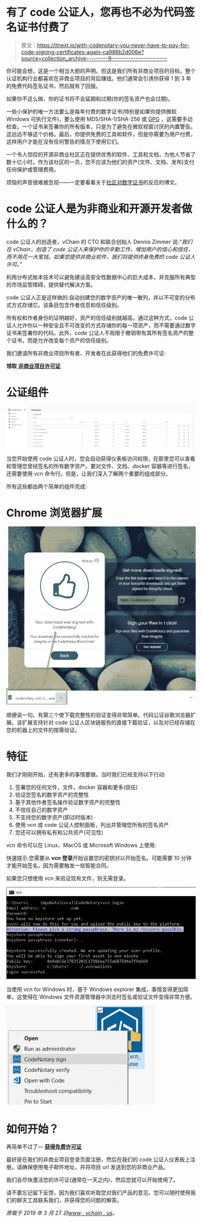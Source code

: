 # 有了 code 公证人，您再也不必为代码签名证书付费了

> 原文：<https://itnext.io/with-codenotary-you-never-have-to-pay-for-code-signing-certificates-again-ca986b2d006e?source=collection_archive---------9----------------------->

你可能会想，这是一个相当大胆的声明。但这是我们所有非商业项目的目标。整个认证机构行业都喜欢在非商业项目的背后赚钱。他们通常会引诱你获得 1 到 3 年的免费代码签名证书，然后就有了回报。

如果你不这么做，你的证书将不会延期和过期(你的签名资产也会过期)。

一些小保护的唯一方法要么是每年付费的数字证书(特别是如果你提供微软 Windows 可执行文件)，要么使用 MD5/SHA-1/SHA-256 或 [GPG](https://www.gnupg.org/) ，这需要手动检查。一个证书来签署你的所有版本，只是为了避免在微软视窗讨厌的内置警告。这远远不够这个价格。最后，你提供免费的工具和软件，但是你需要为用户付费，这样用户才能在没有任何警告的情况下使用它们。

一个令人惊叹的开源非商业社区正在提供优秀的软件、工具和文档，为他人节省了数十亿小时。作为该社区的一员，您不应该为他们的资产(文件、文档、发布)支付任何保护或管理费用。

烦恼的声音很难被忽视——一定要看看关于[社区对数字证书](http://www.vchain.us/developers-unite-against-the-expensive-and-cumbersome-digital-code-signing-certificates/)的反应的博文。

# code 公证人是为非商业和开源开发者做什么的？

code 公证人的创造者，vChain 的 CTO 和联合创始人 Dennis Zimmer 说:*“我们在 vChain，创造了 code 公证人来保护你的辛勤工作，增加用户的信心和信任，而不用花一大笔钱。如果您提供非商业软件，我们将提供终身免费的 code 公证人许可。”*

利用分布式账本技术可以避免建设高安全性数据中心的巨大成本，并克服所有典型的市场监管障碍，提供替代解决方案。

code 公证人正是这样做的:自动创建您的数字资产的唯一散列，并以不可变的分布式方式存储它。该条目包含作者信息和信任级别。

所有权和作者身份的证明越好，资产的信任级别就越高。通过这种方式，code 公证人允许你以一种安全且不可改变的方式存储你的每一项资产，而不需要通过数字证书来签署你的代码。此外，code 公证人不局限于撤销带有其所有签名资产的整个证书，而是允许改变每个资产的信任级别。

我们邀请所有非商业项目所有者、开发者在此获得他们的免费许可证:

**领取** [**非商业项目许可证**](https://dashboard.codenotary.io/auth/signup)

# 公证组件

![](img/c000aa31e0c9d614974c481fc6a2d9e7.png)

当您开始使用 code 公证人时，您会自动获得仪表板访问权限，在那里您可以查看和管理您曾经签名的所有数字资产。要对文件、文档、docker 容器等进行签名，还需要使用 vcn 命令行。但是，让我们深入了解两个重要的组成部分。

所有这些都由两个简单的组件完成:

# Chrome 浏览器扩展

![](img/2d0e8d52819c741db1989e32fa1a5c7e.png)

顺便说一句。有第三个使下载完整性的验证变得非常简单。代码公证谷歌浏览器扩展。该扩展支持针对 code 公证人区块链服务的直接下载验证，以及对已经存储在您的机器上的文件的按需验证。

# 特征

我们才刚刚开始，还有更多的事情要做。当时我们已经支持以下行动:

1.  签署您的任何文件，文件，docker 容器和更多(信任)
2.  验证您签名的数字资产的完整性
3.  基于其他作者签名操作验证数字资产的完整性
4.  不信任自己的数字资产
5.  不支持您的数字资产(即过时版本)
6.  使用 vcn 或 code 公证人控制面板，列出并管理您所有的签名资产
7.  您还可以拥有私有和公共资产(可见性)

vcn 命令可以在 Linux、MacOS 或 Microsoft Windows 上使用:

快速提示:您需要从 **vcn 登录**开始设置您的密钥对以开始签名。可能需要 10 分钟才能开始签名，因为需要触发一些智能合同。

如果您只想使用 vcn 来验证现有文件，则无需登录。

![](img/64b6083f1f147228da9e31110d345119.png)

当使用 vcn for Windows 时，基于 Windows explorer 集成，事情变得更加简单。这使得在 Windows 文件资源管理器中浏览时签名或验证文件变得非常方便。

![](img/1c67348291e2ea0ddb58a9a12dd75eaf.png)

# 如何开始？

再简单不过了— [**获得免费许可证**](https://dashboard.codenotary.io/auth/signup)

最好是在我们的非商业项目登录页面注册，然后在我们的 code 公证人仪表板上注册。请确保使用电子邮件地址，并将项目 url 发送到您的非商业产品。

我们会尽快激活您的许可证(通常在一天之内)，然后您就可以开始使用了。

请不要忘记留下反馈，因为我们喜欢听取您对我们产品的意见。您可以随时使用我们的聊天工具联系我们，并获得您的问题的解答。

*原载于 2019 年 3 月 27 日*[*www . vchain . us*](https://www.vchain.us/with-codenotary-you-never-have-to-pay-for-code-signing-certificates-again/)*。*